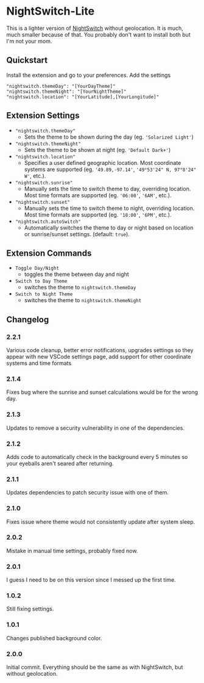 # NightSwitch-Lite

This is a lighter version of [NightSwitch](https://marketplace.visualstudio.com/items?itemName=gharveymn.nightswitch) without geolocation. It is much, much smaller because of that. You probably don't want to install both but I'm not your mom.

## Quickstart

Install the extension and go to your preferences. Add the settings 
~~~
"nightswitch.themeDay": "[YourDayTheme]"
"nightswitch.themeNight": "[YourNightTheme]"
"nightswitch.location": "[YourLatitude],[YourLongitude]"
~~~

## Extension Settings

- `"nightswitch.themeDay"` 
	- Sets the theme to be shown during the day (eg. `'Solarized Light'`)
- `"nightswitch.themeNight"` 
	- Sets the theme to be shown at night (eg. `'Default Dark+'`)
- `"nightswitch.location"`
	- Specifies a user defined geographic location. Most coordinate systems are supported (eg. `'49.89,-97.14'`, `'49°53'24" N, 97°8'24" W'`, etc.).
- `"nightswitch.sunrise"`
	- Manually sets the time to switch theme to day, overriding location. Most time formats are supported (eg. `'06:00'`, `'6AM'`, etc.).
- `"nightswitch.sunset"`
	- Manually sets the time to switch theme to night, overriding location. Most time formats are supported  (eg. `'18:00'`, `'6PM'`, etc.).
- `"nightswitch.autoSwitch"`
	- Automatically switches the theme to day or night based on location or sunrise/sunset settings. (default: `true`).


## Extension Commands

- `Toggle Day/Night`
	- toggles the theme between day and night
- `Switch to Day Theme`
	- switches the theme to `nightswitch.themeDay`
- `Switch to Night Theme`
	- switches the theme to `nightswitch.themeNight`

## Changelog

### 2.2.1
Various code cleanup, better error notifications, upgrades settings so they appear with new VSCode settings page, add support for other coordinate systems and time formats

### 2.1.4
Fixes bug where the sunrise and sunset calculations would be for the wrong day.

### 2.1.3
Updates to remove a security vulnerability in one of the dependencies.

### 2.1.2
Adds code to automatically check in the background every 5 minutes so your eyeballs aren't seared after returning.

### 2.1.1
Updates dependencies to patch security issue with one of them.

### 2.1.0
Fixes issue where theme would not consistently update after system sleep.

### 2.0.2
Mistake in manual time settings, probably fixed now.

### 2.0.1
I guess I need to be on this version since I messed up the first time.

### 1.0.2
Still fixing settings.

### 1.0.1
Changes published background color.

### 2.0.0
Initial commit. Everything should be the same as with NightSwitch, but without geolocation.
